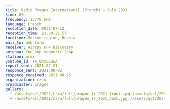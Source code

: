 ```yaml
---
title: Radio Prague International (french) — July 2021
kind: QSL
frequency: 15770 kHz
language: French
reception_date: 2021-07-12
reception_time: 21.30-21.57
location: Moscow region, Russia
mail_to: web-form
receiver: Airspy HF+ Discovery
antenna: YouLoop magnetic loop
station: wrmi
youtube_id: Ta_QhxDLuLA
report_sent: 2021-07-21
responce_sent: 2021-08-02
responce_received: 2021-08-25
organization: czro
broadcaster: prague
gallery:
  - /assets/qsl/2021/czro/full/prague_fr_2021_front.jpg:/assets/qsl/2021/czro/small/prague_fr_2021_front.jpg
  - /assets/qsl/2021/czro/full/prague_fr_2021_back.jpg:/assets/qsl/2021/czro/small/prague_fr_2021_back.jpg
---
```

